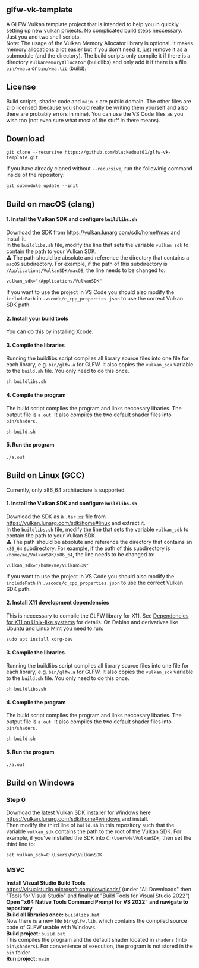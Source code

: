 ## glfw-vk-template
A GLFW Vulkan template project that is intended to help you in quickly setting up new vulkan projects. No complicated build steps neccessary. Just you and two shell scripts.
<br/>Note: The usage of the Vulkan Memory Allocator library is optional. It makes memory allocations a lot easier but if you don't need it, just remove it as a submodule (and the directory). The build scripts only compile it if there is a directory `VulkanMemoryAllocator` (buildlibs) and only add it if there is a file `bin/vma.a` or `bin/vma.lib` (build).

## License
Build scripts, shader code and `main.c` are public domain. The other files are zlib licensed (because you should really be writing them yourself and also there are probably errors in mine). You can use the VS Code files as you wish too (not even sure what most of the stuff in there means).

## Download
```
git clone --recursive https://github.com/blackedout01/glfw-vk-template.git
```
If you have already cloned without `--recursive`, run the followinig command inside of the repository:
```
git submodule update --init
```

## Build on macOS (clang)

#### 1. Install the Vulkan SDK and configure `buildlibs.sh`
Download the SDK from https://vulkan.lunarg.com/sdk/home#mac and install it.
<br/>In the `buildlibs.sh` file, modify the line that sets the variable `vulkan_sdk` to contain the path to your Vulkan SDK.
<br/>⚠️ The path should be absolute and reference the directory that contains a `macOS` subdirectory. For example, if the path of this subdirectory is `/Applications/VulkanSDK/macOS`, the line needs to be changed to:
```
vulkan_sdk="/Applications/VulkanSDK"
```
If you want to use the project in VS Code you should also modify the `includePath` in `.vscode/c_cpp_properties.json` to use the correct Vulkan SDK path.

#### 2. Install your build tools
You can do this by installing Xcode.

#### 3. Compile the libraries
Running the buildlibs script compiles all library source files into one file for each library, e.g. `bin/glfw.a` for GLFW. It also copies the `vulkan_sdk` variable to the `build.sh` file. You only need to do this once.
```
sh buildlibs.sh
```

#### 4. Compile the program
The build script compiles the program and links neccesary libaries. The output file is `a.out`. It also compiles the two default shader files into `bin/shaders`.
```
sh build.sh
```

#### 5. Run the program
```
./a.out
```

## Build on Linux (GCC)
Currently, only x86_64 architecture is supported.

#### 1. Install the Vulkan SDK and configure `buildlibs.sh`
Download the SDK as a `.tar.xz` file from https://vulkan.lunarg.com/sdk/home#linux and extract it.
<br/>In the `buildlibs.sh` file, modify the line that sets the variable `vulkan_sdk` to contain the path to your Vulkan SDK.
<br/>⚠️ The path should be absolute and reference the directory that contains an `x86_64` subdirectory. For example, if the path of this subdirectory is `/home/me/VulkanSDK/x86_64`, the line needs to be changed to:
```
vulkan_sdk="/home/me/VulkanSDK"
```
If you want to use the project in VS Code you should also modify the `includePath` in `.vscode/c_cpp_properties.json` to use the correct Vulkan SDK path.

#### 2. Install X11 development dependencies
This is neccessary to compile the GLFW library for X11. See [Dependencies for X11 on Unix-like systems](https://www.glfw.org/docs/3.3/compile.html#compile_deps_x11) for details.
On Debian and derivatives like Ubuntu and Linux Mint you need to run:

```
sudo apt install xorg-dev
```
#### 3. Compile the libraries
Running the buildlibs script compiles all library source files into one file for each library, e.g. `bin/glfw.a` for GLFW. It also copies the `vulkan_sdk` variable to the `build.sh` file. You only need to do this once.
```
sh buildlibs.sh
```

#### 4. Compile the program
The build script compiles the program and links neccesary libaries. The output file is `a.out`. It also compiles the two default shader files into `bin/shaders`.
```
sh build.sh
```

#### 5. Run the program
```
./a.out
```

## Build on Windows

### Step 0
Download the latest Vulkan SDK installer for Windows here https://vulkan.lunarg.com/sdk/home#windows and install.
<br/>Then modify the third line of `build.sh` in this repository such that the variable `vulkan_sdk` contains the path to the root of the Vulkan SDK. For example, if you've installed the SDK into `C:\User\Me\VulkanSDK`, then set the third line to:
```
set vulkan_sdk=C:\Users\Me\VulkanSDK
```

### MSVC
**Install Visual Studio Build Tools** https://visualstudio.microsoft.com/downloads/ (under "All Downloads" then "Tools for Visual Studio" and finally at "Build Tools for Visual Studio 2022")
<br/>**Open "x64 Native Tools Command Prompt for VS 2022" and navigate to repository**
<br/>**Build all libraries once:** `buildlibs.bat`
<br/>Now there is a new file `bin\glfw.lib`, which contains the compiled source code of GLFW usable with Windows.
<br/>**Build project:** `build.bat`
<br/>This compiles the program and the default shader located in `shaders` (into `bin\shaders`). For convenience of execution, the program is not stored in the `bin` folder.
<br/>**Run project:** `main`
